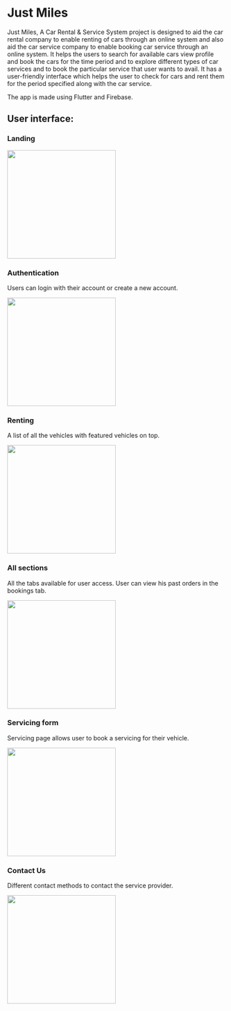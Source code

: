 # Just Miles

Just Miles, A Car Rental & Service System project is designed to aid the car rental company to enable renting of cars through an online system and also aid the car service company to enable booking car service through an online system. It helps the users to search for available cars view profile and book the cars for the time period and to explore different types of car services and to book the particular service that user wants to avail. It has a user-friendly interface which helps the user to check for cars and rent them for the period specified along with the car service.

The app is made using Flutter and Firebase.

## User interface:

### Landing

<img src="screenshots/1.jpg" width=250>

### Authentication
Users can login with their account or create a new account.

<img src="screenshots/2.jpg" width=250>

### Renting
A list of all the vehicles with featured vehicles on top.

<img src="screenshots/3.jpg" width=250>

### All sections
All the tabs available for user access. User can view his past orders in the bookings tab.

<img src="screenshots/4.jpg" width=250>

### Servicing form
Servicing page allows user to book a servicing for their vehicle.

<img src="screenshots/5.jpg" width=250>

### Contact Us
Different contact methods to contact the service provider.

<img src="screenshots/6.jpg" width=250>
